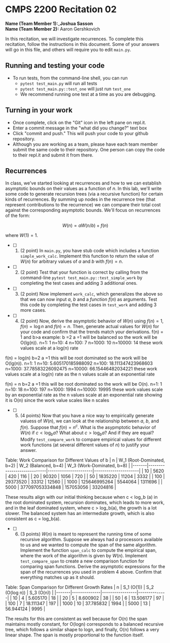 # CMPS 2200  Recitation 02

**Name (Team Member 1):**_____________Joshua Sasson____________  
**Name (Team Member 2):** Aaron Gershkovich

In this recitation, we will investigate recurrences. 
To complete this recitation, follow the instructions in this document. Some of your answers will go in this file, and others will require you to edit `main.py`.



## Running and testing your code
- To run tests, from the command-line shell, you can run
  + `pytest test_main.py` will run all tests
  + `pytest test_main.py::test_one` will just run `test_one`
  + We recommend running one test at a time as you are debugging.

## Turning in your work

- Once complete, click on the "Git" icon in the left pane on repl.it.
- Enter a commit message in the "what did you change?" text box
- Click "commit and push." This will push your code to your github repository.
- Although you are working as a team, please have each team member submit the same code to their repository. One person can copy the code to their repl.it and submit it from there.

## Recurrences

In class, we've started looking at recurrences and how to we can establish asymptotic bounds on their values as a function of $n$. In this lab, we'll write some code to generate recursion trees (via a recursive function) for certain kinds of recurrences. By summing up nodes in the recurrence tree (that represent contributions to the recurrence) we can compare their total cost against the corresponding asymptotic bounds. We'll focus on  recurrences of the form:

$$ W(n) = aW(n/b) + f(n) $$

where $W(1) = 1$.

- [ ] 1. (2 point) In `main.py`, you have stub code which includes a function `simple_work_calc`. Implement this function to return the value of $W(n)$ for arbitrary values of $a$ and $b$ with $f(n)=n$.

- [ ] 2. (2 point) Test that your function is correct by calling from the command-line `pytest test_main.py::test_simple_work` by completing the test cases and adding 3 additional ones.

- [ ] 3. (2 point) Now implement `work_calc`, which generalizes the above so that we can now input $a$, $b$ and a *function* $f(n)$ as arguments. Test this code by completing the test cases in `test_work` and adding 3 more cases.

- [ ] 4. (2 point) Now, derive the asymptotic behavior of $W(n)$ using $f(n) = 1$, $f(n) = \log n$ and $f(n) = n$. Then, generate actual values for $W(n)$ for your code and confirm that the trends match your derivations.
f(n) = 1 and b>a example: b =2 a =1 will be balanced so the work will be O(lg(n)). 
n=1: 1
n=10: 4
n=100: 7
n=1000: 10
n=10000: 14
these work values scale at a log(n) rate 

f(n) = log(n) b=2 a =1 this will be root dominated so the work will be O(lg(n)). 
n=1: 1
n=10: 5.605170185988092
n=100: 18.111347423968603
n=1000: 37.78583226092475
n=10000: 66.15446482034221
these work values scale at a log(n) rate as the n values scale at an exponential rate 

f(n) = n b=2 a =1 this will be root dominated so the work will be O(n).
n=1: 1
n=10: 18
n=100: 197
n=1000: 1994
n=10000: 19995
these work values scale by an exponential rate as the n values scale at an exponential rate showing it is O(n) 
since the work value scales like n scales


- [ ] 5. (4 points) Now that you have a nice way to empirically generate valuess of $W(n)$, we can look at the relationship between $a$, $b$, and $f(n)$. Suppose that $f(n) = n^c$. What is the asypmptotic behavior of $W(n)$ if $c < \log_b a$? What about $c > \log_b a$? And if they are equal? Modify `test_compare_work` to compare empirical values for different work functions (at several different values of $n$) to justify your answer. 

Table: Work Comparison for Different Values of b
|   n   |  W_1 (Root-Dominated, b=2)  |  W_2 (Balanced, b=4)  |  W_3 (Work-Dominated, b=8)  |
|-------|----------------------------|----------------------|----------------------|
|     10 |                         5620 |                    420 |                    116 |
|     20 |                        90320 |                   1056 |                    720 |
|     50 |                      1835220 |                  11204 |                   3332 |
|    100 |                     29373520 |                  33312 |                  12560 |
|   1000 |                 125646995264 |                5544064 |                1311696 |
|   5000 |              377097053334848 |              157053056 |               33204816 |

These results align with our initial thinking because when c < log_b (a) in the root dominated system, recursion dominates, which leads to more work, and in the leaf dominated system, where c > log_b(a), the growth is a lot slower. The balanced system has an intermediate growth, which is also consistent as c = log_b(a).

- [ ] 6. (3 points) $W(n)$ is meant to represent the running time of some recursive algorithm. Suppose we always had $a$ processors available to us and we wanted to compute the span of the same algorithm. Implement the function `span_calc` to compute the empirical span, where the work of the algorithm is given by $W(n)$. Implement `test_compare_span` to create a new comparison function for comparing span functions. Derive the asymptotic expressions for the span of the recurrences you used in problem 4 above. Confirm that everything matches up as it should. 


Table: Span Comparison for Different Growth Rates
|   n   |  S_1 (O(1))  |  S_2 (O(log n))  |  S_3 (O(n))  |
|-------|--------------|-----------------|--------------|
|     10 |            4 |        5.605170 |           18 |
|     20 |            5 |        8.600902 |           38 |
|     50 |            6 |       13.506177 |           97 |
|    100 |            7 |       18.111347 |          197 |
|   1000 |           10 |       37.785832 |         1994 |
|   5000 |           13 |       56.944124 |         9995 |


The results for this are consistent as well because for O(n) the span maintains mostly constant, for O(logn) corresponds to a balanced recursive tree, which follows a similar shape to logn, and finally, O(n) follows a very linear shape. The span is mostly proportional to the function itself.